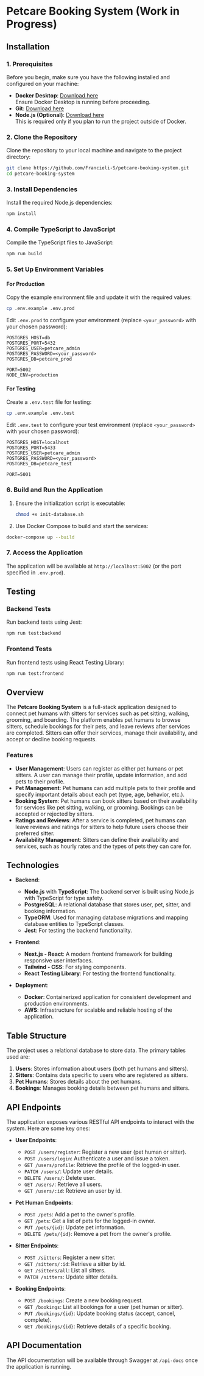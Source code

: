 # Petcare Booking System (Work in Progress)

## Installation

### 1. Prerequisites

Before you begin, make sure you have the following installed and configured on your machine:

- **Docker Desktop**: [Download here](https://www.docker.com/products/docker-desktop)  
  Ensure Docker Desktop is running before proceeding.
- **Git**: [Download here](https://git-scm.com/)  
- **Node.js (Optional)**: [Download here](https://nodejs.org/)  
  This is required only if you plan to run the project outside of Docker.

### 2. Clone the Repository

Clone the repository to your local machine and navigate to the project directory:

```bash
git clone https://github.com/Francieli-S/petcare-booking-system.git
cd petcare-booking-system
```

### 3. Install Dependencies

Install the required Node.js dependencies:

```bash
npm install
```

### 4. Compile TypeScript to JavaScript

Compile the TypeScript files to JavaScript:

```bash
npm run build
```

### 5. Set Up Environment Variables

#### For Production

Copy the example environment file and update it with the required values:

```bash
cp .env.example .env.prod
```

Edit `.env.prod` to configure your environment (replace `<your_password>` with your chosen password):

```env
POSTGRES_HOST=db
POSTGRES_PORT=5432
POSTGRES_USER=petcare_admin
POSTGRES_PASSWORD=<your_password>
POSTGRES_DB=petcare_prod

PORT=5002
NODE_ENV=production
```

#### For Testing

Create a `.env.test` file for testing:

```bash
cp .env.example .env.test
```

Edit `.env.test` to configure your test environment (replace `<your_password>` with your chosen password):

```env
POSTGRES_HOST=localhost
POSTGRES_PORT=5433
POSTGRES_USER=petcare_admin
POSTGRES_PASSWORD=<your_password>
POSTGRES_DB=petcare_test

PORT=5001
```

### 6. Build and Run the Application

1. Ensure the initialization script is executable:
   ```bash
   chmod +x init-database.sh

2. Use Docker Compose to build and start the services:

```bash
docker-compose up --build
```

### 7. Access the Application

The application will be available at `http://localhost:5002` (or the port specified in `.env.prod`).

## Testing

### Backend Tests
Run backend tests using Jest:
```bash
npm run test:backend 
```

### Frontend Tests
Run frontend tests using React Testing Library:
```bash
npm run test:frontend
```

## Overview

The **Petcare Booking System** is a full-stack application designed to connect pet humans with sitters for services such as pet sitting, walking, grooming, and boarding. The platform enables pet humans to browse sitters, schedule bookings for their pets, and leave reviews after services are completed. Sitters can offer their services, manage their availability, and accept or decline booking requests.

### Features
- **User Management**: Users can register as either pet humans or pet sitters. A user can manage their profile, update information, and add pets to their profile.
- **Pet Management**: Pet humans can add multiple pets to their profile and specify important details about each pet (type, age, behavior, etc.).
- **Booking System**: Pet humans can book sitters based on their availability for services like pet sitting, walking, or grooming. Bookings can be accepted or rejected by sitters.
- **Ratings and Reviews**: After a service is completed, pet humans can leave reviews and ratings for sitters to help future users choose their preferred sitter.
- **Availability Management**: Sitters can define their availability and services, such as hourly rates and the types of pets they can care for.

## Technologies

- **Backend**:
  - **Node.js** with **TypeScript**: The backend server is built using Node.js with TypeScript for type safety.
  - **PostgreSQL**: A relational database that stores user, pet, sitter, and booking information.
  - **TypeORM**: Used for managing database migrations and mapping database entities to TypeScript classes.
  - **Jest**: For testing the backend functionality.

- **Frontend**:
  - **Next.js - React**: A modern frontend framework for building responsive user interfaces.
  - **Tailwind - CSS**: For styling components.
  - **React Testing Library**: For testing the frontend functionality.

- **Deployment**:
  - **Docker**: Containerized application for consistent development and production environments.
  - **AWS**: Infrastructure for scalable and reliable hosting of the application.

## Table Structure

The project uses a relational database to store data. The primary tables used are:

1. **Users**: Stores information about users (both pet humans and sitters).
2. **Sitters**: Contains data specific to users who are registered as sitters.
3. **Pet Humans**: Stores details about the pet humans.
4. **Bookings**: Manages booking details between pet humans and sitters.

## API Endpoints

The application exposes various RESTful API endpoints to interact with the system. Here are some key ones:

- **User Endpoints**:
  - `POST /users/register`: Register a new user (pet human or sitter).
  - `POST /users/login`: Authenticate a user and issue a token.
  - `GET /users/profile`: Retrieve the profile of the logged-in user.
  - `PATCH /users/`: Update user details.
  - `DELETE /users/`: Delete user.
  - `GET /users/`: Retrieve all users.
  - `GET /users/:id`: Retrieve an user by id.

- **Pet Human Endpoints**:
  - `POST /pets`: Add a pet to the owner's profile.
  - `GET /pets`: Get a list of pets for the logged-in owner.
  - `PUT /pets/{id}`: Update pet information.
  - `DELETE /pets/{id}`: Remove a pet from the owner's profile.

- **Sitter Endpoints**:
  - `POST /sitters`: Register a new sitter.
  - `GET /sitters/:id`: Retrieve a sitter by id.
  - `GET /sitters/all`: List all sitters.
  - `PATCH /sitters`: Update sitter details.

- **Booking Endpoints**:
  - `POST /bookings`: Create a new booking request.
  - `GET /bookings`: List all bookings for a user (pet human or sitter).
  - `PUT /bookings/{id}`: Update booking status (accept, cancel, complete).
  - `GET /bookings/{id}`: Retrieve details of a specific booking.

## API Documentation
The API documentation will be available through Swagger at `/api-docs` once the application is running.